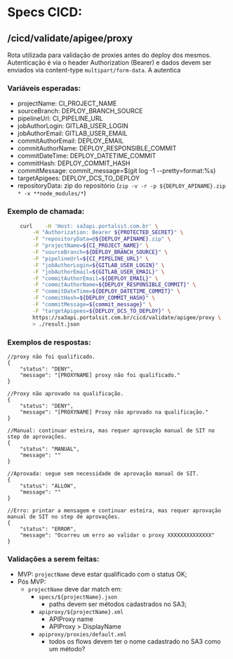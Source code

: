 # Specs CICD:

## /cicd/validate/apigee/proxy

Rota utilizada para validação de proxies antes do deploy dos mesmos.
Autenticação é via o header Authorization (Bearer) e dados devem ser enviados via content-type `multipart/form-data`.
A autentica

### Variáveis esperadas:

-   projectName: CI_PROJECT_NAME
-   sourceBranch: DEPLOY_BRANCH_SOURCE
-   pipelineUrl: CI_PIPELINE_URL
-   jobAuthorLogin: GITLAB_USER_LOGIN
-   jobAuthorEmail: GITLAB_USER_EMAIL
-   commitAuthorEmail: DEPLOY_EMAIL
-   commitAuthorName: DEPLOY_RESPONSIBLE_COMMIT
-   commitDateTime: DEPLOY_DATETIME_COMMIT
-   commitHash: DEPLOY_COMMIT_HASH
-   commitMessage: commit_message=$(git log -1 --pretty=format:%s)
-   targetApigees: DEPLOY_DCS_TO_DEPLOY
-   repositoryData: zip do repositório (`zip -v -r -p ${DEPLOY_APINAME}.zip * -x **node_modules/*`)

### Exemplo de chamada:

```bash
    curl    -H 'Host: sa3api.portalsit.com.br' \
        -H "Authorization: Bearer ${PROTECTED_SECRET}" \
        -F "repositoryData=@${DEPLOY_APINAME}.zip" \
        -F "projectName=${CI_PROJECT_NAME}" \
        -F "sourceBranch=${DEPLOY_BRANCH_SOURCE}" \
        -F "pipelineUrl=${CI_PIPELINE_URL}" \
        -F "jobAuthorLogin=${GITLAB_USER_LOGIN}" \
        -F "jobAuthorEmail=${GITLAB_USER_EMAIL}" \
        -F "commitAuthorEmail=${DEPLOY_EMAIL}" \
        -F "commitAuthorName=${DEPLOY_RESPONSIBLE_COMMIT}" \
        -F "commitDateTime=${DEPLOY_DATETIME_COMMIT}" \
        -F "commitHash=${DEPLOY_COMMIT_HASH}" \
        -F "commitMessage=${commit_message}" \
        -F "targetApigees=${DEPLOY_DCS_TO_DEPLOY}" \
        https://sa3api.portalsit.com.br/cicd/validate/apigee/proxy \
        > ./result.json
```

### Exemplos de respostas:

```jsonc
//proxy não foi qualificado.
{
    "status": "DENY",
    "message": "[PROXYNAME] proxy não foi qualificado."
}

//Proxy não aprovado na qualificação.
{
    "status": "DENY",
    "message": "[PROXYNAME] Proxy não aprovado na qualificação."
}

//Manual: continuar esteira, mas requer aprovação manual de SIT no step de aprovações.
{
    "status": "MANUAL",
    "message": ""
}

//Aprovada: segue sem necessidade de aprovação manual de SIT.
{
    "status": "ALLOW",
    "message": ""
}

//Erro: printar a mensagem e continuar esteira, mas requer aprovação manual de SIT no step de aprovações.
{
    "status": "ERROR",
    "message": "Ocorreu um erro ao validar o proxy XXXXXXXXXXXXXX"
}
```

### Validações a serem feitas:

-   MVP: `projectName` deve estar qualificado com o status OK;
-   Pós MVP:
    -   `projectName` deve dar match em:
        -   `specs/${projectName}.json`
            -   paths devem ser métodos cadastrados no SA3;
        -   `apiproxy/${projectName}.xml`
            -   APIProxy name
            -   APIProxy > DisplayName
        -   `apiproxy/proxies/default.xml`
            -   todos os flows devem ter o nome cadastrado no SA3 como um método?
